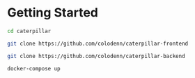 # Getting Started

```bash
cd caterpillar
```

```bash
git clone https://github.com/colodenn/caterpillar-frontend
```

```bash
git clone https://github.com/colodenn/caterpillar-backend
```

```bash
docker-compose up
```
